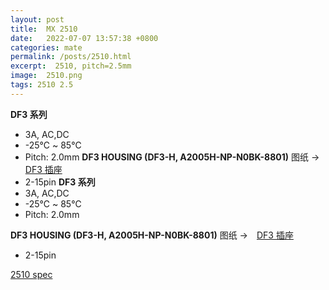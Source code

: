 ```yaml
---
layout: post
title:  MX 2510
date:   2022-07-07 13:57:38 +0800
categories: mate
permalink: /posts/2510.html
excerpt:  2510, pitch=2.5mm
image:  2510.png
tags: 2510 2.5
---
```


__DF3 系列__
* 3A, AC,DC
* -25℃ ~ 85℃
* Pitch: 2.0mm
__DF3 HOUSING (DF3-H, A2005H-NP-N0BK-8801)__
图纸 →　[DF3 插座](/assets/DF3-H.pdf)
* 2-15pin
__DF3 系列__
* 3A, AC,DC
* -25℃ ~ 85℃
* Pitch: 2.0mm


__DF3 HOUSING (DF3-H, A2005H-NP-N0BK-8801)__
图纸 →　[DF3 插座](/assets/DF3-H.pdf)

* 2-15pin



[2510 spec](/assets/2510.pdf)